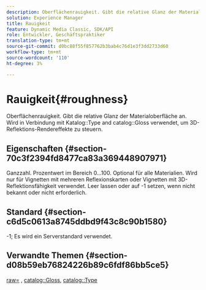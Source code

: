 ```yaml
---
description: Oberflächenrauigkeit. Gibt die relative Glanz der Materialoberfläche an. Wird in Verbindung mit Katalogtyp und Katalogglanz verwendet, um 3D-Reflektionseffekte zu steuern.
solution: Experience Manager
title: Rauigkeit
feature: Dynamic Media Classic, SDK/API
role: Entwickler, Geschäftspraktiker
translation-type: tm+mt
source-git-commit: d0bc88f55f857762b3bab4c76d1e3f3dd2733d60
workflow-type: tm+mt
source-wordcount: '110'
ht-degree: 3%

---
```



# Rauigkeit{#roughness}

Oberflächenrauigkeit. Gibt die relative Glanz der Materialoberfläche an. Wird in Verbindung mit Katalog::Type and catalog::Gloss verwendet, um 3D-Reflektions-Rendereffekte zu steuern.

## Eigenschaften {#section-70c3f2394fd8477ca83a369448907971}

Ganzzahl. Prozentwert im Bereich 0...100. Optional für alle Materialien. Wird nur für Vignetten mit mehreren Reflexionskarten oder Vignetten mit 3D-Reflektionsfähigkeit verwendet. Leer lassen oder auf -1 setzen, wenn nicht bekannt oder nicht erforderlich.

## Standard {#section-c6d5c0613a8745ddbd9f43c8c90b1580}

-1; Es wird ein Serverstandard verwendet.

## Verwandte Themen {#section-d08b59eb76824226b89c6fdf86bb5ce5}

[raw=](../../../../../ir-api/http-protocol/image-rendering-api-ref/c-ir-http-protocol-ref/c-ir-http-protocol-command-reference/r-ir-rough.md#reference-00add846b09f4dc39420bda1ca414180) ,  [catalog::Gloss](../../../../../ir-api/material-cat/image-rendering-api-ref/c-ir-material-catalog/c-ir-material-data-reference/r-ir-cat-gloss.md#reference-5277f62a67e2408ab94699aa712f1eeb),  [catalog::Type](../../../../../ir-api/material-cat/image-rendering-api-ref/c-ir-material-catalog/c-ir-material-data-reference/r-ir-cat-type.md#reference-9bea147dda9f4e74bc0ec79dcc0d9161)
